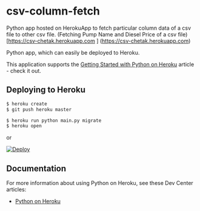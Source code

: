 # csv-column-fetch

Python app hosted on HerokuApp to fetch particular column data of a csv file to other csv file. (Fetching Pump Name and Diesel Price of a csv file) [https://csv-chetak.herokuapp.com ] (https://csv-chetak.herokuapp.com)

Python app, which can easily be deployed to Heroku.

This application supports the [Getting Started with Python on Heroku](https://devcenter.heroku.com/articles/getting-started-with-python) article - check it out.

## Deploying to Heroku

```sh
$ heroku create
$ git push heroku master

$ heroku run python main.py migrate
$ heroku open
```
or

[![Deploy](https://www.herokucdn.com/deploy/button.png)](https://heroku.com/deploy)

## Documentation

For more information about using Python on Heroku, see these Dev Center articles:

- [Python on Heroku](https://devcenter.heroku.com/categories/python)
